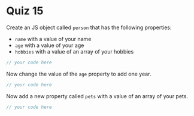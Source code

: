 # Quiz 15

Create an JS object called `person` that has the following properties:

- `name` with a value of your name
- `age` with a value of your age
- `hobbies` with a value of an array of your hobbies

```js
// your code here
```

Now change the value of the `age` property to add one year.

```js
// your code here
```

Now add a new property called `pets` with a value of an array of your pets.

```js
// your code here
```
